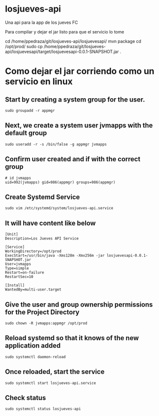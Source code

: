# losjueves-api
Una api para la app de los jueves FC

Para compilar y dejar el jar listo para que el servicio lo tome

cd /home/ppedraza/git/losjueves-api/losjuevesapi/
mvn package
cd /opt/prod/
sudo cp /home/ppedraza/git/losjueves-api/losjuevesapi/target/losjuevesapi-0.0.1-SNAPSHOT.jar .




# Como dejar el jar corriendo como un servicio en linux

## Start by creating a system group for the user.
```
sudo groupadd -r appmgr
```

## Next, we create a system user jvmapps with the default group
```
sudo useradd -r -s /bin/false -g appmgr jvmapps
```

## Confirm user created and if with the correct group
```
# id jvmapps
uid=992(jvmapps) gid=986(appmgr) groups=986(appmgr)
```


## Create Systemd Service
```
sudo vim /etc/systemd/system/losjueves-api.service
```


## It will have content like below
```
[Unit]
Description=Los Jueves API Service

[Service]
WorkingDirectory=/opt/prod
ExecStart=/usr/bin/java -Xms128m -Xmx256m -jar losjuevesapi-0.0.1-SNAPSHOT.jar
User=jvmapps
Type=simple
Restart=on-failure
RestartSec=10

[Install]
WantedBy=multi-user.target
```


## Give the user and group ownership permissions for the Project Directory
```
sudo chown -R jvmapps:appmgr /opt/prod
```


## Reload systemd so that it knows of the new application added
```
sudo systemctl daemon-reload
```


## Once reloaded, start the service
```
sudo systemctl start losjueves-api.service
```


## Check status
```
sudo systemctl status losjueves-api
```
